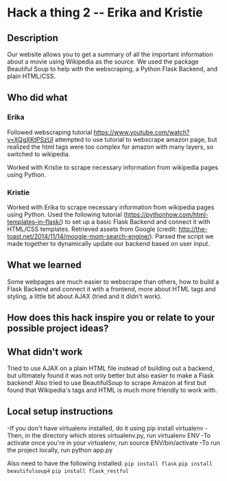 # Hack a thing 2 -- Erika and Kristie
## Description
Our website allows you to get a summary of all the important information about a movie using Wikipedia as the source. We used the package Beautiful Soup to help with the webscraping, a Python Flask Backend, and plain HTML/CSS.

## Who did what

### Erika
Followed webscraping tutorial
https://www.youtube.com/watch?v=XQgXKtPSzUI
attempted to use tutorial to webscrape amazon page, but realized the html tags were too complex for amazon with many layers, so switched to wikipedia.

Worked with Kristie to scrape necessary information from wikipedia pages using Python.

### Kristie
Worked with Erika to scrape necessary information from wikipedia pages using Python.
Used the following tutorial (https://pythonhow.com/html-templates-in-flask/) to set up a basic Flask Backend and connect it with HTML/CSS templates. Retrieved assets from Google (credit: http://the-toast.net/2014/11/14/moogle-mom-search-engine/). Parsed the script we made together to dynamically update our backend based on user input.


## What we learned
Some webpages are much easier to webscrape than others, how to build a Flask Backend and connect it with a frontend, more about HTML tags and styling, a little bit about AJAX (tried and it didn't work).

## How does this hack inspire you or relate to your possible project ideas?



## What didn't work

Tried to use AJAX on a plain HTML file instead of building out a backend, but ultimately found it was not only better but also easier to make a Flask backend! Also tried to use BeautifulSoup to scrape Amazon at first but found that Wikipedia's tags and HTML is much more friendly to work with.

## Local setup instructions

-If you don't have virtualenv installed, do it using pip install virtualenv
-Then, in the directory which stores virtualenv.py, run virtualenv ENV
-To activate once you're in your virtualenv, run source ENV/bin/activate
-To run the project locally, run python app.py

Also need to have the following installed: 
`pip install flask`
`pip install beautifulsoup4`
`pip install flask_restful`
